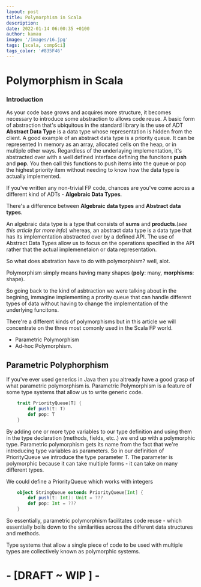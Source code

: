 ```yaml
---
layout: post
title: Polymorphism in Scala
description:
date: 2022-01-14 06:00:35 +0100
author: kamau
image: '/images/16.jpg'
tags: [scala, compSci]
tags_color: '#835F46'
---
```

# Polymorphism in Scala
### Introduction

As your code base grows and acquires more structure, it becomes necessary to introduce some abstraction to allows code reuse.
A basic form of abstraction that's ubiquitous in the standard library is the use of ADT **Abstract Data Type** is a data type whose representation is hidden from the client. 
A good example of an abstract data type is a priority queue. It can be represented In memory as an array, allocated cells on the heap, or in multiple other ways. 
Regardless of the underlaying implementation, it's abstracted over with a well defined interface defining the funcitons **push** and **pop**. You then call this functions to push items into the queue or pop the highest priority item without needing to know how the data type is actually implemented.

If you've written any non-trivial FP code, chances are you've come across a different kind of ADTs - **Algebraic Data Types**.

There's a difference between **Algebraic data types** and **Abstract data types**.

An algebraic data type is a type that consists of **sums** and **products**.(_see this article for more info_) whereas, an abstract data type is a data type that has its implementation abstracted over by a defined API.
The use of Abstract Data Types allow us to focus on the operations specified in the API rather that the actual implemenetaion or data representation.

So what does abstration have to do with polymorphism? well, alot. 

Polymorphism simply means having many shapes (**poly**: many, **morphisms**: shape). 
 
So going back to the kind of asbtraction we were talking about in the begining, immagine implementing a prority queue that can handle different types of data without having to change the implementation of the underlying funcitons.

There're a different kinds of polymorphisms but in this article we will concentrate on the three most comonly used in the Scala FP world.
- Parametric Polymorphism 
- Ad-hoc Polymorphism.

## Parametric Polyphorphism
If you've ever used generics in Java then you altready have a good grasp of what  parametric polymorphism is. 
Parametric Polymorphism is a feature of some type systems that allow us to write generic code. 

```scala
	trait PriorityQueue[T] {
		def push(t: T)
		def pop: T
	}
```
By adding one or more type variables to our type definition and using them in the type declaration (methods, fields, etc..) we end up with a polymorphic type.
Parametric polymorphism gets its name from the fact that we're introducing type variables as parameters.
So in our definition of PriorityQueue we introduce the type parameter T. The parameter is polymorphic because it can take multiple forms - it can take on many different types.

We could define a PriorityQueue which works with integers

```scala
	object StringQueue extends PriorityQueue[Int] {
		def push(t: Int): Unit = ???
		def pop: Int = ???
	}
```

So essentially, parametric polymorphism facilitates code reuse - which essentially boils down to the similarities across the different data structures and methods.



Type systems that allow a single piece of code to be used with multiple types
are collectively known as polymorphic systems.



# - \[DRAFT ~ WIP \] -
